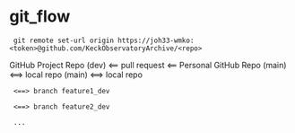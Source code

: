 # git_flow

     git remote set-url origin https://joh33-wmko:<token>@github.com/KeckObservatoryArchive/<repo>

GitHub Project Repo (dev) <== pull request <== Personal GitHub Repo (main) <==> local repo (main) <==> local repo <dev>

     <==> branch feature1_dev

     <==> branch feature2_dev

     ...
